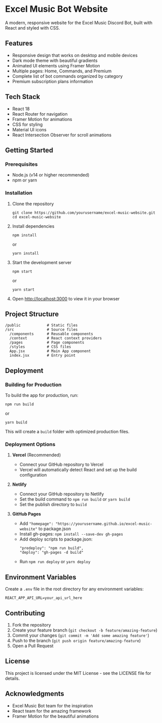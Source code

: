 # Excel Music Bot Website

A modern, responsive website for the Excel Music Discord Bot, built with React and styled with CSS.

## Features

- Responsive design that works on desktop and mobile devices
- Dark mode theme with beautiful gradients
- Animated UI elements using Framer Motion
- Multiple pages: Home, Commands, and Premium
- Complete list of bot commands organized by category
- Premium subscription plans information

## Tech Stack 

- React 18
- React Router for navigation
- Framer Motion for animations
- CSS for styling
- Material UI icons
- React Intersection Observer for scroll animations

## Getting Started

### Prerequisites

- Node.js (v14 or higher recommended)
- npm or yarn

### Installation

1. Clone the repository
   ```
   git clone https://github.com/yourusername/excel-music-website.git
   cd excel-music-website
   ```

2. Install dependencies
   ```
   npm install
   ```
   or
   ```
   yarn install
   ```

3. Start the development server
   ```
   npm start
   ```
   or
   ```
   yarn start
   ```

4. Open [http://localhost:3000](http://localhost:3000) to view it in your browser

## Project Structure

```
/public            # Static files
/src               # Source files
  /components      # Reusable components
  /context         # React context providers
  /pages           # Page components
  /styles          # CSS files
  App.jsx          # Main App component
  index.jsx        # Entry point
```

## Deployment

### Building for Production

To build the app for production, run:

```
npm run build
```
or
```
yarn build
```

This will create a `build` folder with optimized production files.

### Deployment Options

1. **Vercel** (Recommended)
   - Connect your GitHub repository to Vercel
   - Vercel will automatically detect React and set up the build configuration

2. **Netlify**
   - Connect your GitHub repository to Netlify
   - Set the build command to `npm run build` or `yarn build`
   - Set the publish directory to `build`

3. **GitHub Pages**
   - Add `"homepage": "https://yourusername.github.io/excel-music-website"` to package.json
   - Install gh-pages: `npm install --save-dev gh-pages`
   - Add deploy scripts to package.json:
     ```
     "predeploy": "npm run build",
     "deploy": "gh-pages -d build"
     ```
   - Run `npm run deploy` or `yarn deploy`

## Environment Variables

Create a `.env` file in the root directory for any environment variables:

```
REACT_APP_API_URL=your_api_url_here
```

## Contributing

1. Fork the repository
2. Create your feature branch (`git checkout -b feature/amazing-feature`)
3. Commit your changes (`git commit -m 'Add some amazing feature'`)
4. Push to the branch (`git push origin feature/amazing-feature`)
5. Open a Pull Request

## License

This project is licensed under the MIT License - see the LICENSE file for details.

## Acknowledgments 

- Excel Music Bot team for the inspiration
- React team for the amazing framework
- Framer Motion for the beautiful animations